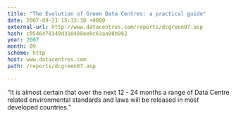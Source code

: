 ```yaml
---
title: "The Evolution of Green Data Centres: a practical guide"
date: 2007-09-21 15:33:38 +0000
external-url: http://www.datacentres.com/reports/dcgreen07.asp
hash: c0546478349d310488ee0c63aa98b982
year: 2007
month: 09
scheme: http
host: www.datacentres.com
path: /reports/dcgreen07.asp

---
```


“It is almost certain that over the next 12 - 24 months a range of Data Centre related environmental standards and laws will be released in most developed countries.”
